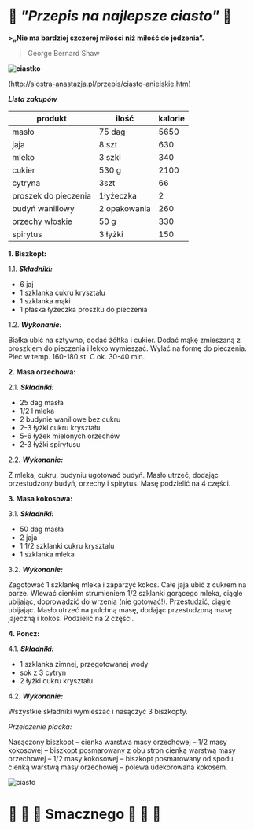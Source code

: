 # :birthday:  *"Przepis na najlepsze ciasto"*  :birthday:

**>„Nie ma bardziej szczerej miłości niż miłość do jedzenia”.**

>George Bernard Shaw

**![ciastko](http://www.e-gify.pl/gify/rozne/jedzenie_i_picie/jedzenie_i_picie40.gif)**

(http://siostra-anastazja.pl/przepis/ciasto-anielskie.htm)



**_Lista zakupów_**

produkt | ilość |kalorie
--------------------|-------------------|-------------------|
masło|75 dag|5650
jaja |8 szt |630
mleko|3 szkl|340
cukier|530 g|2100
cytryna|3szt|66
proszek do pieczenia|1łyżeczka|2
budyń waniliowy|2 opakowania|260
orzechy włoskie|50 g|330
spirytus|3 łyżki|150


**1. Biszkopt:**

  1.1. **_Składniki:_** 
- 6 jaj
- 1 szklanka cukru kryształu
- 1 szklanka mąki
- 1 płaska łyżeczka proszku do pieczenia

1.2. **_Wykonanie:_** 

Białka ubić na sztywno, dodać żółtka i cukier. Dodać mąkę zmieszaną z proszkiem do pieczenia i lekko wymieszać. Wylać na formę do pieczenia. Piec w temp. 160-180 st. C ok. 30-40 min.

**2. Masa orzechowa:**

  2.1. **_Składniki:_**

- 25 dag masła
- 1/2 l mleka
- 2 budynie waniliowe bez cukru
- 2-3 łyżki cukru kryształu
- 5-6 łyżek mielonych orzechów
- 2-3 łyżki spirytusu

2.2. **_Wykonanie:_**

Z mleka, cukru, budyniu ugotować budyń. Masło utrzeć, dodając przestudzony budyń, orzechy i spirytus. Masę podzielić na 4 części.

**3. Masa kokosowa:**

  3.1. **_Składniki:_**

- 50 dag masła
- 2 jaja
- 1 1/2 szklanki cukru kryształu
- 1 szklanka mleka

3.2. **_Wykonanie:_**

Zagotować 1 szklankę mleka i zaparzyć kokos. Całe jaja ubić z cukrem na parze. Wlewać cienkim strumieniem 1/2 szklanki gorącego mleka, ciągle ubijając, doprowadzić do wrzenia (nie gotować!). Przestudzić, ciągle ubijając. Masło utrzeć na pulchną masę, dodając przestudzoną masę jajeczną i kokos. Podzielić na 2 części.

**4. Poncz:**

4.1. **_Składniki:_**

- 1 szklanka zimnej, przegotowanej wody
- sok z 3 cytryn
- 2 łyżki cukru kryształu

4.2. **_Wykonanie:_**

Wszystkie składniki wymieszać i nasączyć 3 biszkopty.

_Przełożenie placka:_

Nasączony biszkopt – cienka warstwa masy orzechowej – 1/2 masy kokosowej – biszkopt posmarowany z obu stron cienką warstwą masy orzechowej – 1/2 masy kokosowej – biszkopt posmarowany od spodu cienką warstwą masy orzechowej – polewa udekorowana kokosem.


![ciasto](http://siostra-anastazja.pl/wp-content/uploads/Ciasto-anielskie21-250x212.jpg)

# :birthday: :birthday: :birthday: Smacznego  :birthday: :birthday: :birthday: 







